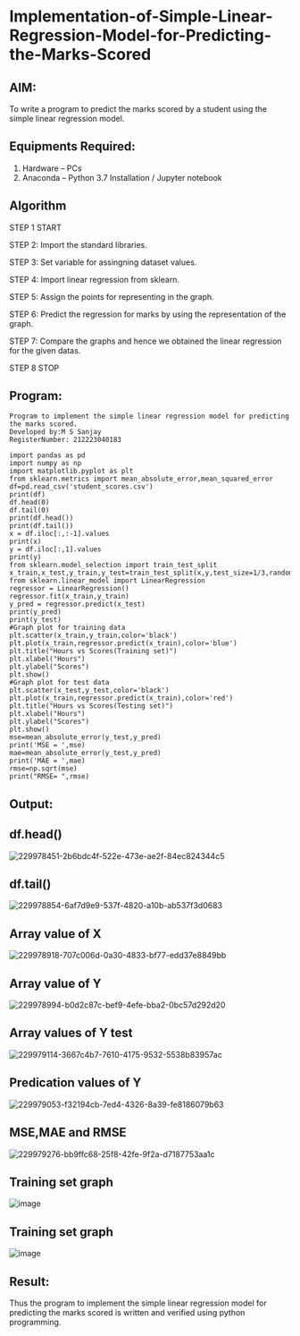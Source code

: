 # Implementation-of-Simple-Linear-Regression-Model-for-Predicting-the-Marks-Scored

## AIM:
To write a program to predict the marks scored by a student using the simple linear regression model.

## Equipments Required:
1. Hardware – PCs
2. Anaconda – Python 3.7 Installation / Jupyter notebook
   

## Algorithm
STEP 1 START

STEP 2: Import the standard libraries.

STEP 3: Set variable for assingning dataset values.

STEP 4: Import linear regression from sklearn.

STEP 5: Assign the points for representing in the graph.

STEP 6: Predict the regression for marks by using the representation of the graph.

STEP 7: Compare the graphs and hence we obtained the linear regression for the given datas.

STEP 8 STOP   
## Program:
```
Program to implement the simple linear regression model for predicting the marks scored.
Developed by:M S Sanjay
RegisterNumber: 212223040183

import pandas as pd
import numpy as np
import matplotlib.pyplot as plt
from sklearn.metrics import mean_absolute_error,mean_squared_error
df=pd.read_csv('student_scores.csv')
print(df)
df.head(0)
df.tail(0)
print(df.head())
print(df.tail())
x = df.iloc[:,:-1].values
print(x)
y = df.iloc[:,1].values
print(y)
from sklearn.model_selection import train_test_split
x_train,x_test,y_train,y_test=train_test_split(x,y,test_size=1/3,random_state=0)
from sklearn.linear_model import LinearRegression
regressor = LinearRegression()
regressor.fit(x_train,y_train)
y_pred = regressor.predict(x_test)
print(y_pred)
print(y_test)
#Graph plot for training data
plt.scatter(x_train,y_train,color='black')
plt.plot(x_train,regressor.predict(x_train),color='blue')
plt.title("Hours vs Scores(Training set)")
plt.xlabel("Hours")
plt.ylabel("Scores")
plt.show()
#Graph plot for test data
plt.scatter(x_test,y_test,color='black')
plt.plot(x_train,regressor.predict(x_train),color='red')
plt.title("Hours vs Scores(Testing set)")
plt.xlabel("Hours")
plt.ylabel("Scores")
plt.show()
mse=mean_absolute_error(y_test,y_pred)
print('MSE = ',mse)
mae=mean_absolute_error(y_test,y_pred)
print('MAE = ',mae)
rmse=np.sqrt(mse)
print("RMSE= ",rmse)
```

## Output:
## df.head()
![229978451-2b6bdc4f-522e-473e-ae2f-84ec824344c5](https://github.com/vksachin2018/Implementation-of-Simple-Linear-Regression-Model-for-Predicting-the-Marks-Scored/assets/149366019/2f2c3c9a-a38f-46bf-a96b-b2e9599e62ed)

## df.tail()
![229978854-6af7d9e9-537f-4820-a10b-ab537f3d0683](https://github.com/vksachin2018/Implementation-of-Simple-Linear-Regression-Model-for-Predicting-the-Marks-Scored/assets/149366019/0dfc9ed4-b8be-4195-8adb-ded0d9b66cd8)

## Array value of X
![229978918-707c006d-0a30-4833-bf77-edd37e8849bb](https://github.com/vksachin2018/Implementation-of-Simple-Linear-Regression-Model-for-Predicting-the-Marks-Scored/assets/149366019/9af83f21-0201-439a-9ad3-2a1d59231e29)

## Array value of Y
![229978994-b0d2c87c-bef9-4efe-bba2-0bc57d292d20](https://github.com/vksachin2018/Implementation-of-Simple-Linear-Regression-Model-for-Predicting-the-Marks-Scored/assets/149366019/3ef48b0c-6b5a-43a7-b8a5-c27187d3d235)

## Array values of Y test
![229979114-3667c4b7-7610-4175-9532-5538b83957ac](https://github.com/vksachin2018/Implementation-of-Simple-Linear-Regression-Model-for-Predicting-the-Marks-Scored/assets/149366019/a827a6f8-2db8-491f-af2d-7c97a64e97be)

## Predication values of Y
![229979053-f32194cb-7ed4-4326-8a39-fe8186079b63](https://github.com/vksachin2018/Implementation-of-Simple-Linear-Regression-Model-for-Predicting-the-Marks-Scored/assets/149366019/84bbd927-7c1e-4012-9134-2913a23912d4)

## MSE,MAE and RMSE
![229979276-bb9ffc68-25f8-42fe-9f2a-d7187753aa1c](https://github.com/vksachin2018/Implementation-of-Simple-Linear-Regression-Model-for-Predicting-the-Marks-Scored/assets/149366019/926ccb2d-e6c3-4d2b-b788-d74d9d6a5d66)

## Training set graph
![image](https://github.com/vksachin2018/Implementation-of-Simple-Linear-Regression-Model-for-Predicting-the-Marks-Scored/assets/149366019/5c9f5544-22fc-480c-8722-2731ee245bba)

## Training set graph
![image](https://github.com/vksachin2018/Implementation-of-Simple-Linear-Regression-Model-for-Predicting-the-Marks-Scored/assets/149366019/691a7f1b-1422-4b7a-b3b0-bb75a15a60b5)


## Result:
Thus the program to implement the simple linear regression model for predicting the marks scored is written and verified using python programming.
